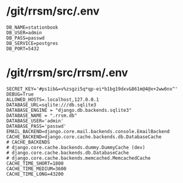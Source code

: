 # /git/rrsm/src/.env
    DB_NAME=stationbook
    DB_USER=admin
    DB_PASS=passwd
    DB_SERVICE=postgres
    DB_PORT=5432

# /git/rrsm/src/rrsm/.env
    SECRET_KEY='#ps1ib&=v%zsgzi5q*qp-ei*b1bg19dxv&861m@4@x+2ww6nx^'
    DEBUG=True
    ALLOWED_HOSTS=.localhost,127.0.0.1
    DATABASE_URL=sqlite:///db.sqlite3
    DATABASE_ENGINE = "django.db.backends.sqlite3"
    DATABASE_NAME = ".rrsm.db"
    DATABASE_USER='admin'
    DATABASE_PASS='passwd'
    EMAIL_BACKEND=django.core.mail.backends.console.EmailBackend
    CACHE_BACKEND=django.core.cache.backends.db.DatabaseCache
    # CACHE_BACKENDS
    # django.core.cache.backends.dummy.DummyCache (dev)
    # django.core.cache.backends.db.DatabaseCache
    # django.core.cache.backends.memcached.MemcachedCache
    CACHE_TIME_SHORT=1800
    CACHE_TIME_MEDIUM=3600
    CACHE_TIME_LONG=43200